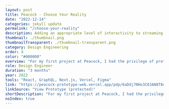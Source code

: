 ```yaml
---
layout: post
title: Peacock - Choose Your Reality
date: "2022-12-14"
categories: jekyll update
permalink: "/choose-your-reality"
description: Adding an appropriate level of interactivity to streaming
thumbnail: ./thumbnail.png
thumbnailTransparent: ./thumbnail-transparent.png
category: Design Engineering
order: 4
color: "#000000"
overview: "For my first project at Peacock, I had the privilege of prototyping a new interactive feature called Choose Your Reality alongside fellow Design Engineers. The feature allows storytellers to introduce interactive moments into their shows and movies that branch off from the main cut. Our prototype used Real Housewives as a test case, and we allowed users to choose exclusive confessionals from particular housewives following a dinner scene. To understand people's preferences around streaming interactivity, dial in the appropriate level of interactivity, and arrive at the spec we delivered to engineering, our web prototype went through three rounds of moderated user testing on TV devices, including one at Bravocon (think Comic-Con for reality TV fans). We even got written up in TechCrunch! I was honored to get to collaborate with so many stakeholders – designers, design engineers, researchers, product managers, copywriters, marketers, executives – and my main contribution was implementing the interactive modal functionality, styling, and animations as well as overseeing the user testing at Bravocon. Note: the prototype is best viewed on desktop at a 16:9 aspect ratio as it's designed to simulate a TV experience. It can be controlled with the arrow, enter, and backspace keys. The first interactive moment is around the 13:50 mark. You can use the [ and ] keys to fast forward/rewind."
role: Design Engineer
duration: "3 months"
year: 2022
tools: "React, GraphQL, Next.js, Vercel, Figma"
link: "https://peacock-prototype-web.vercel.app/pdp/6aDdj7NHo3COJAN8T8dcX3"
linkSource: "View Prototype (protected)"
shortDescription: "For my first project at Peacock, I had the privilege of prototyping a new feature that allows storytellers to add interactivity to TV shows and movies. My main contribution was implementing the interactive modal functionality, styling, and animations as well as overseeing a round of user testing."
noIndex: true
---
```

